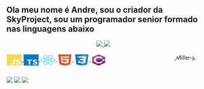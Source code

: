 ## Ola meu nome é Andre, sou o criador da SkyProject, sou um programador senior formado nas linguagens abaixo
<div align="center">
  <a href="https://github.com/MullerDS">
  <img height="154em" src="https://github-readme-stats.vercel.app/api?username=MullerDs&show_icons=true&theme=vue-dark&include_all_commits=true&count_private=true"/>
  <img height="154em" src="https://github-readme-stats.vercel.app/api/top-langs/?username=MullerDs&layout=compact&langs_count=7&theme=vue-dark"/>
</div>
<div style="display: inline_block"><br>
  <img align="center" alt="Miller-Js" height="30" width="40" src="https://raw.githubusercontent.com/devicons/devicon/master/icons/javascript/javascript-plain.svg">
  <img align="center" alt="Miller-Ts" height="30" width="40" src="https://raw.githubusercontent.com/devicons/devicon/master/icons/typescript/typescript-plain.svg">
  <img align="center" alt="Miller-React" height="30" width="40" src="https://raw.githubusercontent.com/devicons/devicon/master/icons/react/react-original.svg">
  <img align="center" alt="Miller-HTML" height="30" width="40" src="https://raw.githubusercontent.com/devicons/devicon/master/icons/html5/html5-original.svg">
  <img align="center" alt="Miller-CSS" height="30" width="40" src="https://raw.githubusercontent.com/devicons/devicon/master/icons/css3/css3-original.svg">
  <img align="center" alt="Miller-Csharp" height="30" width="40" src="https://raw.githubusercontent.com/devicons/devicon/master/icons/csharp/csharp-original.svg">
  <img align="right" alt="Miller-pic" height="150" style="border-radius:50px;" src="https://media.discordapp.net/attachments/976161205628596294/980167369777360936/download20220506144609.pngwidth=676&height=676">
</div>
  
  ##
 
<div>
  <a href="https://instagram.com/youm_iller" target="_blank"><img src="https://img.shields.io/badge/-Instagram-%23E4405F?style=for-the-badge&logo=instagram&logoColor=white" target="_blank"></a>
 <a href="https://discord.gg/98qcHsf34V" target="_blank"><img src="https://img.shields.io/badge/Discord-7289DA?style=for-the-badge&logo=discord&logoColor=white" target="_blank"></a> 
  <a href = "mailto:agobi0300@gmail.com"><img src="https://img.shields.io/badge/-Gmail-%23333?style=for-the-badge&logo=gmail&logoColor=white" target="_blank"></a>
 
 
</div>
